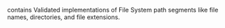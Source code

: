 ﻿contains Validated implementations of File System path segments like file names, directories, and file extensions. 
 